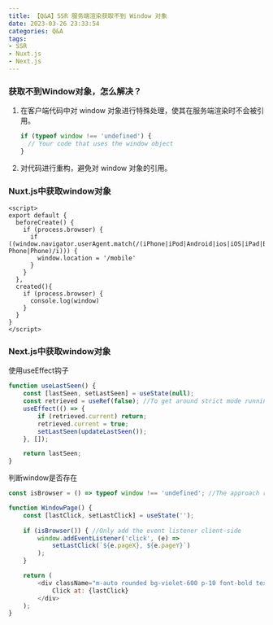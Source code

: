 ```yaml
---
title: 【Q&A】SSR 服务端渲染获取不到 Window 对象
date: 2023-03-26 23:33:54
categories: Q&A
tags:
- SSR
- Nuxt.js
- Next.js
---
```


### 获取不到Window对象，怎么解决？

1. 在客户端代码中对 window 对象进行特殊处理，使其在服务端渲染时不会被引用。

   ```js
   if (typeof window !== 'undefined') {
     // Your code that uses the window object
   }
   ```

2. 对代码进行重构，避免对 window 对象的引用。

<!-- more -->

### Nuxt.js中获取window对象

```vue
<script>
export default {
  beforeCreate() {
    if (process.browser) {
      if ((window.navigator.userAgent.match(/(iPhone|iPod|Android|ios|iOS|iPad|Backerry|WebOS|Symbian|Windows Phone|Phone)/i))) {
        window.location = '/mobile'
      }
    }
  },
  created(){
    if (process.browser) { 
      console.log(window)
    }
  }
}
</script>
```



### Next.js中获取window对象

使用useEffect钩子

```js
function useLastSeen() {
    const [lastSeen, setLastSeen] = useState(null);
    const retrieved = useRef(false); //To get around strict mode running the hook twice
    useEffect(() => {
        if (retrieved.current) return;
        retrieved.current = true;
        setLastSeen(updateLastSeen());
    }, []);

    return lastSeen;
}
```

判断window是否存在

```javascript
const isBrowser = () => typeof window !== 'undefined'; //The approach recommended by Next.js

function WindowPage() {
    const [lastClick, setLastClick] = useState('');
    
    if (isBrowser()) { //Only add the event listener client-side
        window.addEventListener('click', (e) =>
            setLastClick(`${e.pageX}, ${e.pageY}`)
        );
    }

    return (
        <div className="m-auto rounded bg-violet-600 p-10 font-bold text-white shadow">
            Click at: {lastClick}
        </div>
    );
}
```




